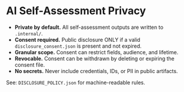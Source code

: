 # AI Self-Assessment Privacy

- **Private by default.** All self-assessment outputs are written to `.internal/`.
- **Consent required.** Public disclosure ONLY if a valid `disclosure_consent.json` is present and not expired.
- **Granular scope.** Consent can restrict fields, audience, and lifetime.
- **Revocable.** Consent can be withdrawn by deleting or expiring the consent file.
- **No secrets.** Never include credentials, IDs, or PII in public artifacts.

See: `DISCLOSURE_POLICY.json` for machine-readable rules.
